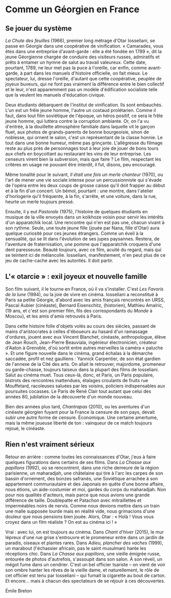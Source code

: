 # Comme un Géorgien en France

## Se jouer du système

_La Chute des feuilles_ (1966), premier long métrage d'Otar Iosseliani, se passe en Géorgie dans une coopérative de vinification. « Camarades, vous êtes dans une entreprise d'avant-garde : elle a été fondée en 1789 », dit la jeune Géorgienne chargée de conduire des visiteurs russes, admiratifs et prêts à entamer un hymne de salut au travail valeureux. Cette date, pourtant, 1789, ne leur met pas la puce à l'oreille, car enfin, comme avant-garde, à part dans les manuels d'histoire officielle, on fait mieux. Le spectateur, lui, dresse l'oreille, d'autant que cette coopérative, peuplée de joyeux buveurs, qui ne font pas vraiment la différence entre le bien collectif et le leur, n'est apparemment pas un modèle d'édification socialiste telle que la veulent les manuels d'éducation civique.

Deux étudiants débarquent de l'institut de vinification. Ils sont embauchés. L'un est un frêle jeune homme, l'autre un costaud prolétarien. Comme il faut, dans tout film soviétique de l'époque, un héros positif, ce sera le frêle jeune homme, qui luttera contre la corruption ambiante. Or, on l'a vu d'entrée, à la douillette atmosphère familiale dans laquelle vit le garçon fluet, aux photos de grands-parents de bonne bourgeoisie, sinon de noblesse, qui ornent le salon, c'est un représentant de la classe honnie. Le tout dans une bonne humeur, même pas grinçante. L'allégresse du filmage reste au plus près de personnages tout à leur joie de jouer de bons tours aux chefs en boycottant au restaurant les vins de leur entreprise. Les censeurs virent bien la subversion, mais que faire ? Le film, respectant les critères en usage ne pouvant être interdit, il fut, disons, peu encouragé.

Même tonalité pour le suivant, _Il était une fois un merle chanteur_ (1970), ou l'art de mener une vie sociale intense pour un percussionniste qui s'évade de l'opéra entre les deux coups de grosse caisse qu'il doit frapper au début et à la fin d'un concert. Un bémol, pourtant : une montre, dans l'atelier d'horlogerie qu'il fréquente, à la fin, s'arrête, et une voiture, dans la rue, heurte un merle toujours pressé.

Ensuite, il y eut _Pastorale_ (1975), l'histoire de quelques étudiants en musique de la ville envoyés dans un kolkhoze voisin pour servir les intérêts d'un apparatchik local. Une rencontre qui n'en est pas une, chacun vivant à son rythme. Seule, une toute jeune fille (jouée par Nana, fille d'Otar) aura quelque curiosité pour ces jeunes étrangers. Comme un éveil à la sensualité, qui se lit dans l'évolution de ses jupes paysannes. Restera, de l'aventure de fraternisation, une pomme que l'apparatchik croquera d'une dent paresseuse. Beauté toujours, avec ce film, acuité du regard, mais qui se teintent ici de mélancolie. Iosseliani, manifestement, n'en peut plus de ce jeu de cache-cache avec les autorités. Il doit partir.

## L'« otarcie » : exil joyeux et nouvelle famille

Son film suivant, il le tourne en France, où il va s'installer. C'est _Les Favoris de la lune_ (1984), ou la joie de vivre en cinéma. Iosseliani a reconstitué à Paris sa petite Géorgie, d'abord avec les amis français rencontrés en URSS, Pascal Aubier (cinéaste), Bernard Eisenschitz, (historien), Mathieu Amalric, (19 ans, et c'est son premier film, fils des correspondants du _Monde_ à Moscou), et les amis d'amis retrouvés à Paris.

Dans cette histoire folle d'objets volés au cours des siècles, passant de mains d'aristocrates à celles d'éboueurs au hasard d'un ramassage d'ordures, jouent avec eux Vincent Blanchet, cinéaste, anthropologue, élève de Jean Rouch, Jean-Pierre Beauviala, ingénieur électronicien, créateur d'Aaton à Grenoble, d'où sortit entre autres merveilles la caméra « paluche ». Et une figure nouvelle dans le cinéma, grand échalas à la démarche saccadée, profil et nez gaulliens : Yannick Carpentier, de son état gardien de l'annexe de la Cité des arts. On allait le retrouver, majordome, promeneur ou garde-chasse, toujours taiseux dans la plupart des films de Iosseliani. Salut au cinéma muet. Tous ceux-là, donc, et Paris, un Paris populaire, bistrots des rencontres inattendues, étalages croulants de fruits rue Mouffetard, racoleuses saluées par les voisins, policiers indispensables aux poursuites cocasses. Le Paris de René Clair tout autant que celui des années 80, jubilation de la découverte d'un monde nouveau.

Bien des années plus tard, _Chantrapas_ (2010), ou les aventures d'un cinéaste géorgien fuyant pour la France la censure de son pays, devait subir une autre forme de censure. Économique. Une certaine amertume, mais la même joueuse liberté de ton : vainqueur de ce match toujours rejoué, le cinéaste.

## Rien n'est vraiment sérieux

Retour en arrière : comme toutes les connaissances d'Otar, j'eus à faire quelques figurations dans certains de ses films. Dans _La Chasse aux papillons_ (1992), où se rencontrent, dans une riche demeure de la région parisienne, un maharadjah, une châtelaine qui tire à l'arc les carpes de son bassin d'ornement, des bonzes safranés, une Soviétique arrachée à son appartement communautaire et des Japonais en quête d'une bonne affaire, nous étions, un aide-costumier et moi, gardes du corps du maharadjah. Non pour nos qualités d'acteurs, mais parce que nous avions une grande différence de taille. Doublepatte et Patachon avec mitraillettes et imperméables noirs de nervis. Comme nous devions mettre dans un train une malle supposée lourde mais en réalité vide, nous grimacions d'une douleur que nous pensions bien jouée. Alors, Otar : « Holà ! Vous vous croyez dans un film réaliste ? On est au cinéma ici ! »

Vrai : avec lui, on est toujours au cinéma. Dans _Chant d'hiver_ (2015), le mur lépreux d'une rue grise s'entrouvre et le promeneur entre dans un jardin de paradis, oiseaux et plantes rares. Dans _Adieu, plancher des vaches_ (1999), un marabout (l'échassier africain, pas le saint musulman) hante les réceptions chic. Dans _La Chasse aux papillons_, une vieille émigrée russe, entourée de photos d'autrefois, s'assoupit dans son salon. À son réveil, un mégot fume dans un cendrier. C'est un bel officier tsariste – on vient de voir son ombre hanter les rêves de la vieille dame, et naturellement, le rôle de cet officier est tenu par Iosseliani – qui fumait la cigarette au bout de carton. Et encore... mais à chacun des spectateurs de se réjouir à ces découvertes.

Émile Breton
